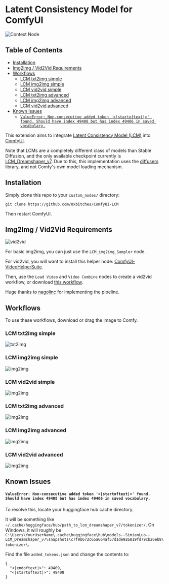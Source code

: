 # Latent Consistency Model for ComfyUI <!-- omit from toc -->

![Context Node](./assets/preview.png)

## Table of Contents <!-- omit from toc -->

- [Installation](#installation)
- [Img2Img / Vid2Vid Requirements](#img2img--vid2vid-requirements)
- [Workflows](#workflows)
  - [LCM txt2img simple](#lcm-txt2img-simple)
  - [LCM img2img simple](#lcm-img2img-simple)
  - [LCM vid2vid simple](#lcm-vid2vid-simple)
  - [LCM txt2img advanced](#lcm-txt2img-advanced)
  - [LCM img2img advanced](#lcm-img2img-advanced)
  - [LCM vid2vid advanced](#lcm-vid2vid-advanced)
- [Known Issues](#known-issues)
  - [`ValueError: Non-consecutive added token '<|startoftext|>' found. Should have index 49408 but has index 49406 in saved vocabulary.`](#valueerror-non-consecutive-added-token-startoftext-found-should-have-index-49408-but-has-index-49406-in-saved-vocabulary)

This extension aims to integrate [Latent Consistency Model (LCM)](https://latent-consistency-models.github.io/) into [ComfyUI](https://github.com/comfyanonymous/ComfyUI).

Note that LCMs are a completely different class of models than Stable Diffusion, and the only available checkpoint currently is [LCM_Dreamshaper_v7](https://huggingface.co/SimianLuo/LCM_Dreamshaper_v7). Due to this, this implementation uses the [diffusers](https://huggingface.co/docs/diffusers/index) library, and not Comfy's own model loading mechanism.

## Installation

Simply clone this repo to your `custom_nodes/` directory:

```
git clone https://github.com/0xbitches/ComfyUI-LCM
```

Then restart ComfyUI.

## Img2Img / Vid2Vid Requirements

![vid2vid](./assets/vid2vid.gif)

For basic img2img, you can just use the `LCM_img2img_Sampler` node.

For vid2vid, you will want to install this helper node:
[ComfyUI-VideoHelperSuite](https://github.com/Kosinkadink/ComfyUI-VideoHelperSuite).

Then, use the `Load Video` and `Video Combine` nodes to create a vid2vid workflow, or download [this workflow](./assets/lcm_vid2vid.json).

Huge thanks to [nagolinc](https://github.com/nagolinc) for implementing the pipeline.

## Workflows

To use these workflows, download or drag the image to Comfy.

### LCM txt2img simple

![txt2img](./assets/lcm_txt2img.png)

### LCM img2img simple

![img2img](./assets/lcm_img2img.png)

### LCM vid2vid simple

![img2img](./assets/lcm_vid2vid.png)

### LCM txt2img advanced

![img2img](./assets/lcm_txt2img_advanced.png)

### LCM img2img advanced

![img2img](./assets/lcm_img2img_advanced.png)

### LCM vid2vid advanced

![img2img](./assets/lcm_vid2vid_advanced.png)

## Known Issues

#### `ValueError: Non-consecutive added token '<|startoftext|>' found. Should have index 49408 but has index 49406 in saved vocabulary.`

To resolve this, locate your huggingface hub cache directory.

It will be something like `~/.cache/huggingface/hub/path_to_lcm_dreamshaper_v7/tokenizer/`. On Windows, it will roughly be `C:\Users\YourUserName\.cache\huggingface\hub\models--SimianLuo--LCM_Dreamshaper_v7\snapshots\c7f9b672c65a664af57d1de926819fd79cb26eb8\tokenizer\`.

Find the file `added_tokens.json` and change the contents to:

```
{
  "<|endoftext|>": 49409,
  "<|startoftext|>": 49408
}
```
